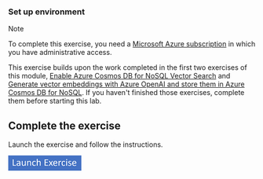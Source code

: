 ### Set up environment

> [!NOTE]
> To complete this exercise, you need a [Microsoft Azure subscription](https://azure.microsoft.com/free) in which you have administrative access.

This exercise builds upon the work completed in the first two exercises of this module, [Enable Azure Cosmos DB for NoSQL Vector Search](https://go.microsoft.com/fwlink/?linkid=2305208) and [Generate vector embeddings with Azure OpenAI and store them in Azure Cosmos DB for NoSQL](https://go.microsoft.com/fwlink/?linkid=2304727). If you haven't finished those exercises, complete them before starting this lab.

## Complete the exercise

Launch the exercise and follow the instructions.

[![Button to launch exercise.](../media/launch-exercise.png)](https://go.microsoft.com/fwlink/?linkid=2305017)